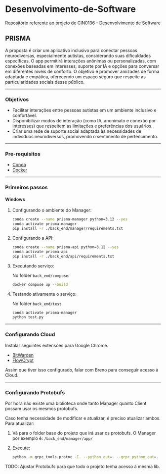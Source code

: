 # Desenvolvimento-de-Software

Repositório referente ao projeto de CIN0136 - Desenvolvimento de Software

## PRISMA

A proposta é criar um aplicativo inclusivo para conectar pessoas neurodiversas, especialmente autistas, considerando suas dificuldades específicas. O app permitirá interações anônimas ou personalizadas, com conexões baseadas em interesses, suporte por IA e opções para conversar em diferentes níveis de conforto. O objetivo é promover amizades de forma adaptada e empática, oferecendo um espaço seguro que respeite as particularidades sociais desse público.

---

### Objetivos

- Facilitar interações entre pessoas autistas em um ambiente inclusivo e confortável.
- Disponibilizar modos de interação (como IA, anonimato e conexão por interesses) que respeitem as limitações e preferências dos usuários.
- Criar uma rede de suporte social adaptada às necessidades de indivíduos neurodiversos, promovendo o sentimento de pertencimento.

---

### Pre-requisitos

- [Conda](https://anaconda.org/anaconda/conda)
- [Docker](https://docs.docker.com/engine/install/)

---

### Primeiros passos

#### Windows

1. Configurando o ambiente do Manager:

    ```bash
    conda create --name prisma-manager python=3.12 --yes
    conda activate prisma-manager
    pip install -r ./back_end/manager/requirements.txt
    ```

2. Configurando a API:

    ```bash
    conda create --name prisma-api python=3.12 --yes
    conda activate prisma-api
    pip install -r ./back_end/api/requirements.txt
    ```

3. Executando serviço:

    No folder `back_end/compose`:

    ```bash
    docker compose up --build
    ```

4. Testando ativamente o serviço:

    No folder `back_end/test`

    ```bash
    conda activate prisma-manager
    python test.py
    ```

---

### Configurando Cloud

Instalar seguintes extensões para Google Chrome.

- [BitWarden](https://bitwarden.com/download/)
- [FlowCrypt](https://chromewebstore.google.com/detail/flowcrypt-encrypt-gmail-w/bnjglocicdkmhmoohhfkfkbbkejdhdgc)

Assim que tiver isso configurado, falar com Breno para conseguir acesso à Cloud.

---

### Configurando Protobufs

Por hora não existe uma biblioteca onde tanto Manager quanto Client possam usar os mesmos protobufs.

Caso tenha necessidade de modificar e atualizar, é preciso atualizar ambos.
Para atualizar:

1. Vá para o folder base do projeto que irá usar os protobufs. O Manager por exemplo é: `/back_end/manager/app/`
2. Execute:

    ```bash
    python -m grpc_tools.protoc -I. --python_out=. --grpc_python_out=. .\server\proto\message.proto
    ```

TODO: Ajustar Protobufs para que todo o projeto tenha acesso à mesma lib.